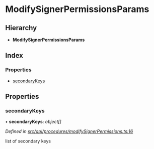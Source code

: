 # ModifySignerPermissionsParams

## Hierarchy

* **ModifySignerPermissionsParams**

## Index

### Properties

* [secondaryKeys](modifysignerpermissionsparams.md#secondarykeys)

## Properties

### secondaryKeys

• **secondaryKeys**: _object\[\]_

_Defined in_ [_src/api/procedures/modifySignerPermissions.ts:16_](https://github.com/PolymathNetwork/polymesh-sdk/blob/bf2b7a12/src/api/procedures/modifySignerPermissions.ts#L16)

list of secondary keys

